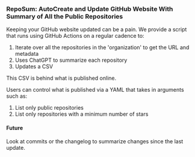 ### RepoSum: AutoCreate and Update GitHub Website With Summary of All the Public Repositories

Keeping your GitHub website updated can be a pain. We provide a script that runs using GitHub Actions on a regular cadence to:

1. Iterate over all the repositories in the 'organization' to get the URL and metadata
2. Uses ChatGPT to summarize each repository
3. Updates a CSV

This CSV is behind what is published online.

Users can control what is published via a YAML that takes in arguments such as:
1. List only public repositories
2. List only repositories with a minimum number of stars

#### Future

Look at commits or the changelog to summarize changes since the last update.
